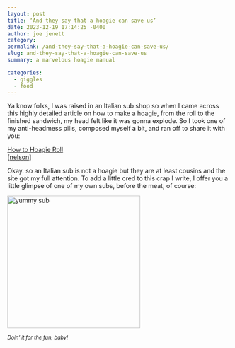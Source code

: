 ```yaml
---
layout: post
title: ‘And they say that a hoagie can save us’
date: 2023-12-19 17:14:25 -0400
author: joe jenett
category: 
permalink: /and-they-say-that-a-hoagie-can-save-us/
slug: and-they-say-that-a-hoagie-can-save-us
summary: a marvelous hoagie manual

categories:
  - giggles
  - food
---
```

<p>
Ya know folks, I was raised in an Italian sub shop so when I came across this highly detailed article on how to make a hoagie, from the roll to the finished sandwich, my head felt like it was gonna explode. So I took one of my anti-headmess pills, composed myself a bit, and ran off to share it with you:
</p>
<p>
<a title="How to Hoagie Roll" href="https://www.richardeaglespoon.com/articles/how-to-hoagie">How to Hoagie Roll</a><br>[<a href="https://pinboard.in/u:nelson">nelson</a>]
</p>
<p>
Okay. so an Italian sub is not a hoagie but they are at least cousins and the site got my full attention. To add a little cred to this crap I write, I offer you a little glimpse of one of my own subs, before the meat, of course:
</p>
<p>
<img title="yummy" src="https://ideas.joejenett.com/images/goodstart.png" width="300" alt="yummy sub">
</p>
<small><em>Doin’ it for the fun, baby!</em></small>
<a style="display:none;" href="https://brid.gy/publish/mastodon"><small>(cross-posted to mastodon)</small></a>